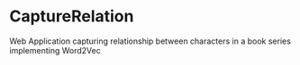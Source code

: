 # CaptureRelation
Web Application capturing relationship between characters in a book series implementing Word2Vec
